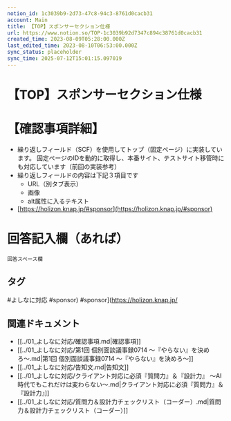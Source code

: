 ```yaml
---
notion_id: 1c3039b9-2d73-47c8-94c3-8761d0cacb31
account: Main
title: 【TOP】スポンサーセクション仕様
url: https://www.notion.so/TOP-1c3039b92d7347c894c38761d0cacb31
created_time: 2023-08-09T05:28:00.000Z
last_edited_time: 2023-08-10T06:53:00.000Z
sync_status: placeholder
sync_time: 2025-07-12T15:01:15.097019
---
```

# 【TOP】スポンサーセクション仕様

# 【確認事項詳細】
- 繰り返しフィールド（SCF）を使用してトップ（固定ページ）に実装しています。
固定ページのIDを動的に取得し、本番サイト、テストサイト移管時にも対応しています（前回の実装参考）
- 繰り返しフィールドの内容は下記３項目です
  - URL（別タブ表示）
  - 画像
  - alt属性に入るテキスト
- [https://holizon.knap.jp/#sponsor](https://holizon.knap.jp/#sponsor)
# 回答記入欄（あれば）
```plain text
回答スペース欄
```

## タグ

#よしなに対応 #sponsor) #sponsor](https://holizon.knap.jp/ 

## 関連ドキュメント

- [[../01_よしなに対応/確認事項.md|確認事項]]
- [[../01_よしなに対応/第1回 個別面談議事録0714 〜『やらない』を決めろ〜.md|第1回 個別面談議事録0714 〜『やらない』を決めろ〜]]
- [[../01_よしなに対応/告知文.md|告知文]]
- [[../01_よしなに対応/クライアント対応に必須『質問力』＆『設計力』
〜AI時代でもこれだけは変わらない〜.md|クライアント対応に必須『質問力』＆『設計力』]]
- [[../01_よしなに対応/質問力＆設計力チェックリスト（コーダー）.md|質問力＆設計力チェックリスト（コーダー）]]
